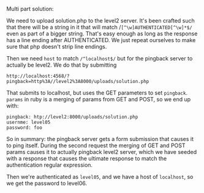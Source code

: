 Multi part solution:

We need to upload solution.php to the level2 server. It's been crafted such that there will be a string in it that will match /`[^\w]AUTHENTICATED[^\w]*$/` even as part of a bigger string. That's easy enough as long as the response has a line ending after AUTHENTICATED. We just repeat ourselves to make sure that php doesn't strip line endings.

Then we need `host` to match `/^localhost$/` but for the pingback server to actually be level2. We do that by submitting

```
http://localhost:4568/?pingback=http%3A//level2%3A8000/uploads/solution.php
```

That submits to localhost, but uses the GET parameters to set `pingback`. `params` in ruby is a merging of params from GET and POST, so we end up with:

```
pingback: htp://level2:8000/uploads/solution.php
usernme: level05
password: foo
```

So in summary: the pingback server gets a form submission that causes it to ping itself. During the second request the merging of GET and POST params causes it to actually pingback level2 server, which we have seeded with a response that causes the ultimate response to match the authentication regular expression.

Then we're authenticated as `level05`, and we have a host of `localhost`, so we get the password to level06.


